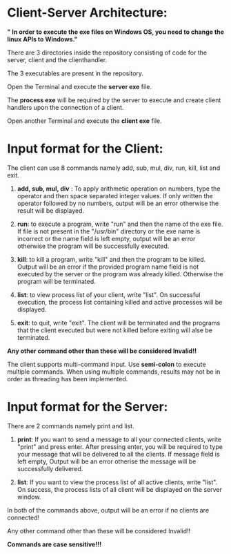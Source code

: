 # Client-Server Architecture:

**" In order to execute the exe files on Windows OS, you need to change the linux APIs to Windows."**

There are 3 directories inside the repository consisting of code for the server, client and the clienthandler.

The 3 executables are present in the repository.

Open the Terminal and execute the **server exe** file.

The **process exe** will be required by the server to execute and create client handlers upon the connection of a client.

Open another Terminal and execute the **client exe** file. 

# Input format for the Client:

The client can use 8 commands namely add, sub, mul, div, run, kill, list and exit.

1. **add, sub, mul, div** : To apply arithmetic operation on numbers, type the operator <space> and then space separated integer values. If only written the operator followed by no numbers, output will be an error otherwise the result will be displayed.

2. **run**: to execute a program, write "run" <space> and then the name of the exe file. If file is not present in the "/usr/bin" directory or the exe name is incorrect or the name field is left empty, output will be an error otherwise the program will be successfully executed.

3. **kill**: to kill a program, write "kill" <space> and then the program to be killed. Output will be an error if the provided program name field is not executed by the server or the program was already killed. Otherwise the program will be terminated.

4. **list**: to view process list of your client, write "list". On successful execution, the process list containing killed and active processes will be displayed. 

5. **exit**: to quit, write "exit". The client will be terminated and the programs that the client executed but were not killed before exiting will alse be terminated.

**Any other command other than these will be considered Invalid!!**

The client supports multi-command input. Use **semi-colon** to execute multiple commands. When using multiple commands, results may not be in order as threading has been implemented.

# Input format for the Server: 

There are 2 commands namely print and list.

1. **print**: If you want to send a message to all your connected clients, write "print" and press enter. After pressing enter, you will be required to type your message that will be delivered to all the clients. If message field is left empty, Output will be an error otherise the message will be successfully delivered.

2. **list**: If you want to view the process list of all active clients, write "list". On success, the process lists of all client will be displayed on the server window.

In both of the commands above, output will be an error if no clients are connected!

Any other command other than these will be considered Invalid!!

**Commands are case sensitive!!!**




